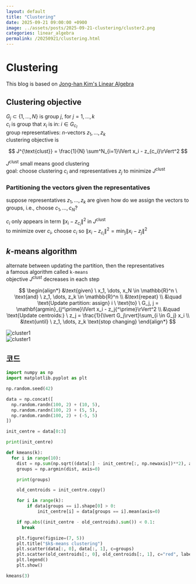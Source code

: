 ```yaml
---
layout: default
title: "Clustering"
date: 2025-09-21 09:00:00 +0900
image: ../assets/posts/2025-09-21-clustering/cluster2.png
categories: linear_algebra
permalink: /20250921/clustering.html
---
```


# Clustering

This blog is based on [Jong-han Kim's Linear Algebra](https://jonghank.github.io/ase2910.html)

## Clustering objective

$G_j \subset \{1, \dots, N\}$ is group $j$, for $j = 1, \dots, k$  
$c_i$ is group that $x_i$ is in: $i \in G_{c_I}$  
group representatives: $n$-vectors $z_1, \dots, z_k$  
clustering objective is

$$
J^{\text{clust}} = \frac{1}{N} \sum^N_{i=1}\lVert x_i - z_{c_i}\rVert^2
$$

$J^{\text{clust}}$ small means good clustering  
goal: choose clustering $c_i$ and representatives $z_j$ to minimize $J^{\text{clust}}$

### Partitioning the vectors given the representatives

suppose representatives $z_1, \dots, z_k$ are given
how do we assign the vectors to groups, i.e., choose $c_1, \dots, c_N$?

$c_i$ only appears in term $\lVert x_i - z_{c_i}\rVert^2 \ \text{in} \ J^{\text{clust}}$  
to minimize over $c_i$, choose $c_i$ so $\lVert x_i - z_{c_i}\rVert^2 = \min_j{\lVert x_i - z_j\rVert^2}$

## $k$-means algorithm

alternate between updating the partition, then the representatives  
a famous algorithm called `k-means`  
objective $J^{\text{clust}}$ decreases in each step

$$
\begin{align*}
&\text{given} \ x_1, \dots, x_N \in \mathbb{R}^n \ \text{and} \ z_1, \dots, z_k \in \mathbb{R}^n \\
&\text{repeat} \\
&\quad \text{Update partition: assign} i \ \text{to} \ G_j, j = \mathbf{argmin}_{j^\prime}\lVert  x_i - z_j{^\prime}\rVert^2 \\
&\quad \text{Update centroids:} \ z_j = \frac{1}{\lvert G_j\rvert}\sum_{i \in G_j} x_i \\
&\text{until} \ z_1, \dots, z_k \text{stop changing}
\end{align*}
$$

![cluster1](../assets/posts/2025-09-21-clustering/cluster.png)  
![cluster1](../assets/posts/2025-09-21-clustering/cluster2.png)

## 코드

```python
import numpy as np
import matplotlib.pyplot as plt

np.random.seed(42)

data = np.concat([
  np.random.randn(100, 2) + (10, 5),
  np.random.randn(100, 2) + (5, 5),
  np.random.randn(100, 2) + (-5, 5)
])

init_centre = data[0:3]

print(init_centre)

def kmeans(k):
  for i in range(10):
    dist = np.sum(np.sqrt((data[:] - init_centre[:, np.newaxis])**2), axis=2)
    groups = np.argmin(dist, axis=0)

    print(groups)

    old_centroids = init_centre.copy()

    for i in range(k):
        if data[groups == i].shape[0] > 0:
            init_centre[i] = data[groups == i].mean(axis=0)

    if np.abs((init_centre - old_centroids).sum()) < 0.1:
      break

    plt.figure(figsize=(7, 5))
    plt.title("$k$-means clustering")
    plt.scatter(data[:, 0], data[:, 1], c=groups)
    plt.scatter(old_centroids[:, 0], old_centroids[:, 1], c="red", label="centre")
    plt.legend()
    plt.show()

kmeans(3)
```

